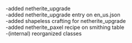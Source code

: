 -added netherite_upgrade\
-added netherite_upgrade entry on en_us.json\
-added shapeless crafting for netherite_upgrade\
-added netherite_paxel recipe on smithing table\
-(internal) reorganized classes